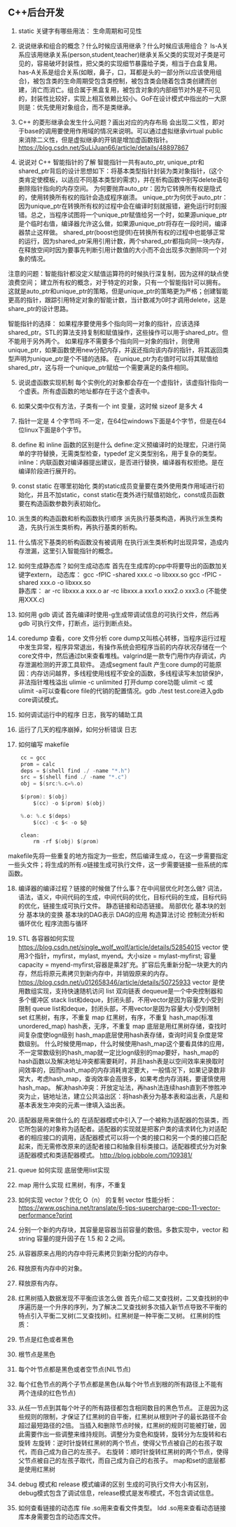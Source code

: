 ## C++后台开发
1. static 关键字有哪些用法：
生命周期和可见性

2. 说说继承和组合的概念？什么时候应该用继承？什么时候应该用组合？
Is-A关系应该用继承关系(person,student,teacher)继承关系父类的实现对子类是可见的，容易破坏封装性，把父类的实现细节暴露给子类，相当于白盒复用。has-A关系是组合关系(如眼，鼻子，口，耳都是头的一部分所以应该使用组合)，被包含类的生命周期受包含类控制，被包含类会随着包含类创建而创建，消亡而消亡。组合属于黑盒复用，被包含对象的内部细节对外是不可见的，封装性比较好，实现上相互依赖比较小。GoF在设计模式中指出的一大原则是：优先使用对象组合，而不是类继承。

3. C++ 的菱形继承会发生什么问题？画出对应的内存布局
会出现二义性，即对于base的调用要使用作用域的情况来说明。可以通过虚拟继承virtual public 来消除二义性，但是虚拟继承的开销是增加虚函数指针。https://blog.csdn.net/SuLiJuan66/article/details/48897867

4. 说说对 C++ 智能指针的了解
智能指针一共有auto_ptr, unique_ptr和shared_ptr背后的设计思想如下：将基本类型指针封装为类对象指针，(这个类肯定使模板，以适应不同基本类型的需求)，并在析构函数中别写delete语句删除指针指向的内存空间。
为何要抛弃auto_ptr：因为它转换所有权是隐式的，使用转换所有权的指针会造成程序崩溃。
unique_ptr为何优于auto_ptr：因为unique_ptr在转换所有权的过程中会在编译时刻就报错，避免运行时刻报错。总之，当程序试图将一个unique_ptr赋值给另一个时，如果源unique_ptr是个临时右值，编译器允许这么做，如果源unique_ptr将存在一段时间，编译器禁止这样做。
shared_ptr(boost也提供)在转换所有权的过程中也能够正常的运行，因为shared_ptr采用引用计数，两个shared_ptr都指向同一块内存，在释放空间时因为要事先判断引用计数值的大小而不会出现多次删除同一个对象的情况。

注意的问题：智能指针都没定义赋值运算符的时候执行深复制，因为这样的缺点使浪费空间； 建立所有权的概念，对于特定的对象，只有一个智能指针可以拥有。这就是auto_ptr和unique_ptr的策略，但是unique_ptr的策略更为严格；创建智能更高的指针，跟踪引用特定对象的智能计数，当计数减为0时才调用delete，这是share_ptr的设计思路。

智能指针的选择：
如果程序要使用多个指向同一对象的指针，应该选择shared_ptr。STL的算法支持复制和赋值操作，这些操作可以用于shared_ptr。但不能用于另外两个。
如果程序不需要多个指向同一对象的指针，则使用unique_ptr，如果函数使用new分配内存，并返还指向该内存的指针，将其返回类型声明为unique_ptr是个不错的选择。
在unique_ptr为右值时可以将其赋值给shared_ptr，这与将一个unique_ptr赋给一个需要满足的条件相同。

5. 说说虚函数实现机制
每个实例化的对象都会存在一个虚指针，该虚指针指向一个虚表。所有虚函数的地址都存在于这个虚表中。

6. 如果父类中仅有方法，子类有一个 int 变量，这时候 sizeof 是多大
4

7. 指针一定是 4 个字节吗
不一定，在64位windows下面是4个字节，但是在64位linux下面是8个字节。

8. define 和 inline 函数的区别是什么
define:定义预编译时的处理宏，只进行简单的字符替换，无需类型检查，typedef 定义类型别名，用于复杂的类型。inline：内联函数对编译器提出建议，是否进行替换，编译器有权拒绝。是在编译阶段进行展开的。

9. const static 在哪里初始化
类的static成员变量要在类外使用类作用域进行初始化，并且不加static，const static在类外进行赋值初始化，const成员函数要在构造函数参数列表初始化。

10. 派生类的构造函数和析构函数执行顺序
派先执行基类构造，再执行派生类构造，先执行派生类析构，再执行基类的析构。

11. 什么情况下基类的析构函数没有被调用
在执行派生类析构时出现异常，造成内存泄漏，这里引入智能指针的概念。

12. 如何生成静态库？如何生成动态库
首先在生成库的cpp中将要导出的函数加关键字extern，
动态库： gcc -fPIC -shared xxx.c -o libxxx.so    gcc -fPIC -shared xxx.o -o libxxx.so  
静态库： ar -rc libxxx.a xxx.o  ar -rc libxxx.a xxx1.o xxx2.o xxx3.o (不能使用XXX.c)

13. 如何用 gdb 调试
首先编译时使用-g生成带调试信息的可执行文件，然后再gdb 可执行文件，打断点，运行到断点处。

14. coredump 查看，core 文件分析
core dump又叫核心转移，当程序运行过程中发生异常，程序异常退出，有操作系统会把程序当前的内存状况存储在一个core文件中，然后通过bt来查看堆栈。valgrind是一款专门用作内存调试，内存泄漏检测的开源工具软件。
造成segment fault 产生core dump的可能原因：内存访问越界，多线程使用线程不安全的函数，多线程读写未加锁保护，非法指针堆栈溢出
ulimie -c unlimited 打开dump core功能 ulimit -c 或 ulimit -a可以查看core file的代销的配置情况。gdb ./test test.core进入gdb core调试模式。

15. 如何调试运行中的程序
日志，我写的辅助工具

16. 运行了几天的程序崩掉，如何分析错误
日志

17. 如何编写 makefile
```c
    cc = gcc
    prom = calc
    deps = $(shell find ./ -name "*.h")
    src = $(shell find ./ -name "*.c")
    obj = $(src:%.c=%.o) 
    
    $(prom): $(obj)
        $(cc) -o $(prom) $(obj)

    %.o: %.c $(deps)
        $(cc) -c $< -o $@

    clean:
        rm -rf $(obj) $(prom)
```
makefile先将一些重复的地方指定为一些宏，然后编译生成.o，在这一步需要指定一些头文件；将生成的所有.o链接生成可执行文件，这一步需要链接一些系统的库函数。

18. 编译器的编译过程？链接的时候做了什么事？在中间层优化时怎么做?
词法，语法，语义，中间代码的生成，中间代码的优化，目标代码的生成，目标代码的优化，链接生成可执行文件。
静态链接和动态链接。
局部优化
基本块的划分
基本块的变换
基本块的DAG表示
DAG的应用
构造算法讨论
控制流分析和循环优化
程序流图与循环


19. STL 各容器如何实现
https://blog.csdn.net/single_wolf_wolf/article/details/52854015
vector 使用3个指针，myfirst，mylast, myend。大小size = mylast-myfirst; 容量capacity = myend-myfirst;容器是乘2扩充。扩容后先重新分配一块更大的内存，然后将原元素拷贝到新内存中，并销毁原来的内存。
https://blog.csdn.net/u012658346/article/details/50725933
vector 是使用数组实现，支持快速随机访问
list   双向链表
dequeue是一个中央控制器和多个缓冲区
stack  list和deque，封闭头部，不用vector是因为容量大小受到限制
queue  list和deque，封闭头部，不用vector是因为容量大小受到限制
set    红黑树，有序，不重复
map    红黑树，有序，不重复
hash_map(标准unordered_map) hash表，无序，不重复
map 底层是用红黑树存储，查找时间复杂度使logn级别
hash_map底层使用hash表存储，查询时间复杂度是常数级别。
什么时候使用map，什么时候使用hash_map这个要看具体的应用，不一定常数级别的hash_map就一定比logn级别的map要好，hash_map的hash函数以及解决地址冲突都需要耗时，并且hash表是以空间效率来换取时间效率的，因而hash_map的内存消耗肯定要大，一般情况下，如果记录数非常大，考虑hash_map，查询效率会高很多，如果考虑内存消耗，要谨慎使用hash_map。
解决hash冲突：开放定址法，再hash法连续hash直到不惨胜冲突为止，链地址法，建立公共溢出区：将hash表分为基本表和溢出表，凡是和基本表发生冲突的元素一律填入溢出表。

20. 适配器是用来做什么的
在适配器模式中引入了一个被称为适配器的包装类，而它所包装的对象称为适配者。适配器的实现就是把客户类的请求转化为对适配者的相应接口的调用，适配器模式可以将一个类的接口和另一个类的接口匹配起来，而无需修改原来的适配者接口和抽象目标类接口。适配器模式分为对象适配器模式和类适配器模式。
http://blog.jobbole.com/109381/

21. queue 如何实现
底层使用list实现

22. map 用什么实现
红黑树，有序，不重复

23. 如何实现 vector？优化 O（n） 的复制
vector 性能分析： https://www.oschina.net/translate/6-tips-supercharge-cpp-11-vector-performance?print
1. 分别一个新的内存块，其容量是容器当前容量的数倍。多数实现中，vector 和 string 容量的提升因子在 1.5 和 2 之间。
2. 从容器原来占用的内存中将元素拷贝到新分配的内存中。
3. 释放原有内存中的对象。
4. 释放原有内存。

24. 红黑树插入数据发现不平衡应该怎么做
首先介绍二叉查找树，二叉查找树的中序遍历是一个升序的序列，为了解决二叉查找树多次插入新节点导致不平衡的特点引入平衡二叉树(二叉查找树)。红黑树是一种平衡二叉树。
红黑树的性质：
1. 节点是红色或者黑色
2. 根节点是黑色
3. 每个叶节点都是黑色或者空节点(NIL节点)
4. 每个红色节点的两个子节点都是黑色(从每个叶节点到根的所有路径上不能有两个连续的红色节点)
5. 从任一节点到其每个叶子的所有路径都包含相同数目的黑色节点。
正是因为这些规则的限制，才保证了红黑树的自平衡，红黑树从根到叶子的最长路径不会超过最短路径的2倍。
当插入和删除节点时候，红黑树的规则可能被打破，因此需要作出一些调整来维持规则。调整分为变色和旋转，旋转分为左旋转和右旋转
左旋转：逆时针旋转红黑树的两个节点，使得父节点被自己的右孩子取代，而自己成为自己的左孩子。
右旋转：顺时针旋转红黑树的两个节点，使得父节点被自己的左孩子取代，而自己成为自己的右孩子。
map和set的底层都是使用红黑树



25. debug 模式和 release 模式编译的区别
生成的可执行文件大小有区别， debug模式包含了调试信息，release模式是发布模式，不包含调试信息。

26. 如何查看链接的动态库
file .so用来查看文件类型。 ldd .so用来查看动态链接库本身需要包含的动态库文件。
